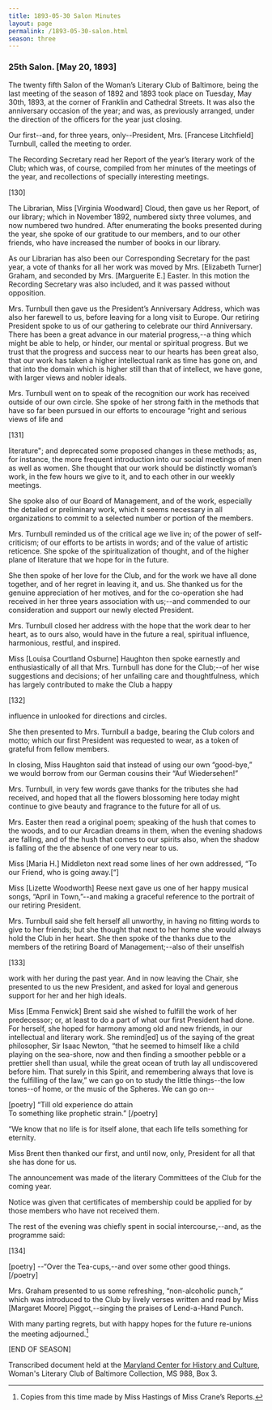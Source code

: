 ```yaml
---
title: 1893-05-30 Salon Minutes
layout: page
permalink: /1893-05-30-salon.html
season: three
---
```

### 25th Salon. [May 20, 1893]

The twenty fifth Salon of the Woman’s Literary Club of Baltimore, being the last meeting of the season of 1892 and 1893 took place on Tuesday, May 30th, 1893, at the corner of Franklin and Cathedral Streets. It was also the anniversary occasion of the year; and was, as previously arranged, under the direction of the officers for the year just closing.

Our first--and, for three years, only--President, Mrs. [Francese Litchfield] Turnbull, called the meeting to order.

The Recording Secretary read her Report of the year’s literary work of the Club; which was, of course, compiled from her minutes of the meetings of the year, and recollections of specially interesting meetings.

[130]

The Librarian, Miss [Virginia Woodward] Cloud, then gave us her Report, of our library; which in November 1892, numbered sixty three volumes, and now numbered two hundred. After enumerating the books presented during the year, she spoke of our gratitude to our members, and to our other friends, who have increased the number of books in our library.

As our Librarian has also been our Corresponding Secretary for the past year, a vote of thanks for all her work was moved by Mrs. [Elizabeth Turner] Graham, and seconded by Mrs. [Marguerite E.] Easter. In this motion the Recording Secretary was also included, and it was passed without opposition.

Mrs. Turnbull then gave us the President’s Anniversary Address, which was also her farewell to us, before leaving for a long visit to Europe. Our retiring President spoke to us of our gathering to celebrate our third Anniversary. There has been a great advance in our material progress,--a thing which might be able to help, or hinder, our mental or spiritual progress. But we trust that the progress and success near to our hearts has been great also, that our work has taken a higher intellectual rank as time has gone on, and that into the domain which is higher still than that of intellect, we have gone, with larger views and nobler ideals.

Mrs. Turnbull went on to speak of the recognition our work has received outside of our own circle. She spoke of her strong faith in the methods that have so far been pursued in our efforts to encourage “right and serious views of life and

[131]

literature"; and deprecated some proposed changes in these methods; as, for instance, the more frequent introduction into our social meetings of men as well as women. She thought that our work should be distinctly woman’s work, in the few hours we give to it, and to each other in our weekly meetings.

She spoke also of our Board of Management, and of the work, especially the detailed or preliminary work, which it seems necessary in all organizations to commit to a selected number or portion of the members.

Mrs. Turnbull reminded us of the critical age we live in; of the power of self-criticism; of our efforts to be artists in words; and of the value of artistic reticence. She spoke of the spiritualization of thought, and of the higher plane of literature that we hope for in the future.

She then spoke of her love for the Club, and for the work we have all done together, and of her regret in leaving it, and us. She thanked us for the genuine appreciation of her motives, and for the co-operation she had received in her three years association with us;--and commended to our consideration and support our newly elected President.

Mrs. Turnbull closed her address with the hope that the work dear to her heart, as to ours also, would have in the future a real, spiritual influence, harmonious, restful, and inspired.

Miss [Louisa Courtland Osburne] Haughton then spoke earnestly and enthusiastically of all that Mrs. Turnbull has done for the Club;--of her wise suggestions and decisions; of her unfailing care and thoughtfulness, which has largely contributed to make the Club a happy

[132]

influence in unlooked for directions and circles.

She then presented to Mrs. Turnbull a badge, bearing the Club colors and motto; which our first President was requested to wear, as a token of grateful from fellow members.

In closing, Miss Haughton said that instead of using our own “good-bye,” we would borrow from our German cousins their “Auf Wiedersehen!”

Mrs. Turnbull, in very few words gave thanks for the tributes she had received, and hoped that all the flowers blossoming here today might continue to give beauty and fragrance to the future for all of us.

Mrs. Easter then read a original poem; speaking of the hush that comes to the woods, and to our Arcadian dreams in them, when the evening shadows are falling, and of the hush that comes to our spirits also, when the shadow is falling of the the absence of one very near to us.

Miss [Maria H.] Middleton next read some lines of her own addressed, “To our Friend, who is going away.[“]  

Miss [Lizette Woodworth] Reese next gave us one of her happy musical songs, “April in Town,”--and making a graceful reference to the portrait of our retiring President.

Mrs. Turnbull said she felt herself all unworthy, in having no fitting words to give to her friends; but she thought that next to her home she would always hold the Club in her heart. She then spoke of the thanks due to the members of the retiring Board of Management;--also of their unselfish

[133]

work with her during the past year. And in now leaving the Chair, she presented to us the new President, and asked for loyal and generous support for her and her high ideals.

Miss [Emma Fenwick] Brent said she wished to fulfill the work of her predecessor; or, at least to do a part of what our first President had done. For herself, she hoped for harmony among old and new friends, in our intellectual and literary work. She remind[ed] us of the saying of the great philosopher, Sir Isaac Newton, “that he seemed to himself like a child playing on the sea-shore, now and then finding a smoother pebble or a prettier shell than usual, while the great ocean of truth lay all undiscovered before him. That surely in this Spirit, and remembering always that love is the fulfilling of the law,” we can go on to study the little things--the low tones--of home, or the music of the Spheres. We can go on--

[poetry]
“Till old experience do attain  
To something like prophetic strain.”
[/poetry]

“We know that no life is for itself alone, that each life tells something for eternity.

Miss Brent then thanked our first, and until now, only, President for all that she has done for us.

The announcement was made of the literary Committees of the Club for the coming year.

Notice was given that certificates of membership could be applied for by those members who have not received them.

The rest of the evening was chiefly spent in social intercourse,--and, as the programme said:

[134]

[poetry]
--“Over the Tea-cups,--and over some other good things.  
[/poetry]

Mrs. Graham presented to us some refreshing, “non-alcoholic punch,” which was introduced to the Club by lively verses written and read by Miss [Margaret Moore] Piggot,--singing the praises of Lend-a-Hand Punch.

With many parting regrets, but with happy hopes for the future re-unions the meeting adjourned.[^marginalnote]

[^marginalnote]: Copies from this time made by Miss Hastings of Miss Crane’s Reports.

[END OF SEASON]

Transcribed document held at the [Maryland Center for History and Culture](http://mdhs.org/), Woman's Literary Club of Baltimore Collection, MS 988, Box 3. 